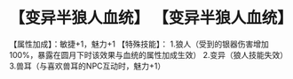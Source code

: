 # 【变异半狼人血统】 【变异半狼人血统】
【属性加成】：敏捷+1，魅力+1
【特殊技能】：
1.狼人（受到的银器伤害增加100%，暴露在圆月下时该效果与血统的属性加成生效）
2.变异（狼人技能失效）
3.兽耳（与喜欢兽耳的NPC互动时，魅力+1）